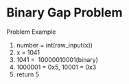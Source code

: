 # Binary Gap Problem


Problem Example

  1. number = int(raw_input(x))
  2. x = 1041
  2. 1041 =  10000010001(binary)
  3. 1000001 = 0x5, 10001 = 0x3 
  4. return 5
